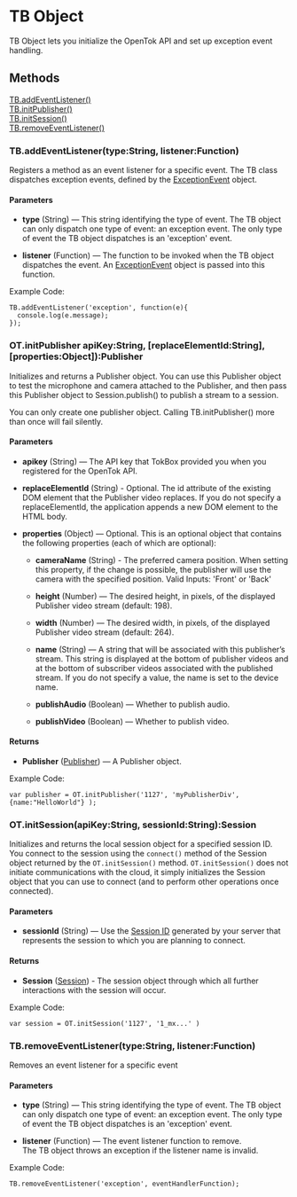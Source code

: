 # TB Object

TB Object lets you initialize the OpenTok API and set up exception event handling.

## Methods

[TB.addEventListener()](#addEventListener)  
[TB.initPublisher()](#initPublisher)  
[TB.initSession()](#initSession)  
[TB.removeEventListener()](#removeEventListener)  



<a name="addEventListener"></a>
### TB.addEventListener(type:String, listener:Function)

Registers a method as an event listener for a specific event. The TB class dispatches exception events, defined by the
[ExceptionEvent](exceptionEvent.md) object.

#### Parameters

* **type** (String) — This string identifying the type of event. The TB object can only dispatch one type of event: an exception event. The only type of event the TB object dispatches is an 'exception' event.

* **listener** (Function) — The function to be invoked when the TB object dispatches the event. An [ExceptionEvent](exceptionEvent.md) object is passed into this function.

Example Code:  
```
TB.addEventListener('exception', function(e){
  console.log(e.message);
});
```

<a name="initPublisher"></a>
### OT.initPublisher apiKey:String, [replaceElementId:String], [properties:Object]):Publisher

Initializes and returns a Publisher object. You can use this Publisher object to test the microphone and camera attached to the Publisher, and then pass this Publisher object to Session.publish() to publish a stream to a session.

You can only create one publisher object. Calling TB.initPublisher() more than once will fail silently.

#### Parameters

* **apikey** (String) — The API key that TokBox provided you when you registered for the OpenTok API.

* **replaceElementId** (String) - Optional. The id attribute of the existing DOM element that the Publisher video replaces. If you do not specify a replaceElementId, the application appends a new DOM element to the HTML body. 

* **properties** (Object) — Optional. This is an optional object that contains the following properties (each of which are optional):

  * **cameraName** (String) - The preferred camera position. When setting this property, if the change is possible, the publisher will use the camera with the specified position. Valid Inputs: 'Front' or 'Back'

  * **height** (Number) — The desired height, in pixels, of the displayed Publisher video stream (default: 198). 

  * **width** (Number) — The desired width, in pixels, of the displayed Publisher video stream (default: 264). 

  * **name** (String) — A string that will be associated with this publisher’s stream. This string is displayed at the bottom of publisher videos and at the bottom of subscriber videos associated with the published stream. If you do not specify a value, the name is set to the device name.

  * **publishAudio** (Boolean) — Whether to publish audio.

  * **publishVideo** (Boolean) — Whether to publish video.


#### Returns

* **Publisher** ([Publisher](publisher.md)) — A Publisher object.


Example Code:  
```
var publisher = OT.initPublisher('1127', 'myPublisherDiv', {name:"HelloWorld"} );
```

<a name="initSession"></a>
### OT.initSession(apiKey:String, sessionId:String):Session

Initializes and returns the local session object for a specified session ID.  
You connect to the session using the `connect()` method of the Session object returned by the `OT.initSession()` method. `OT.initSession()` does not initiate communications with the cloud, it simply initializes the Session object that you can use to connect (and to perform other operations once connected).

#### Parameters

* **sessionId** (String) — Use the [Session ID](https://tokbox.com/developer/guides/basics/#sessions) generated by your server that represents the session to which you are planning to connect.  

#### Returns

* **Session** ([Session](session.md)) - The session object through which all further interactions with the session will occur.

Example Code:  
```
var session = OT.initSession('1127', '1_mx...' )
```


<a name="removeEventListener"></a>
### TB.removeEventListener(type:String, listener:Function)  

Removes an event listener for a specific event  

#### Parameters

* **type** (String) — This string identifying the type of event. The TB object can only dispatch one type of event: an exception event. The only type of event the TB object dispatches is an 'exception' event.

* **listener** (Function) — The event listener function to remove.  
The TB object throws an exception if the listener name is invalid.  

Example Code:  
```
TB.removeEventListener('exception', eventHandlerFunction);
```
